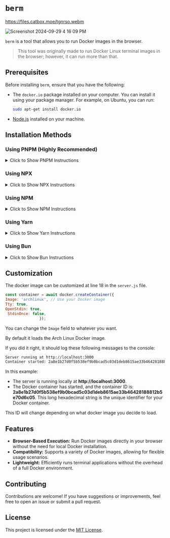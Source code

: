 
# `berm`

https://files.catbox.moe/tgnrso.webm

![Screenshot 2024-09-29 4 16 09 PM](https://github.com/user-attachments/assets/cd6d64e3-606f-49f8-b3b3-8b0992164c24)


`berm` is a tool that allows you to run Docker images in the browser.

> This tool was originally made to run Docker Linux terminal images in the browser; however, it can run more than that.

## Prerequisites

Before installing `berm`, ensure that you have the following:

- The `docker.io` package installed on your computer. You can install it using your package manager. For example, on Ubuntu, you can run:
  
  ```bash
  sudo apt-get install docker.io
  ```

- [Node.js](https://nodejs.org/) installed on your machine.

## Installation Methods

### Using PNPM (Highly Recommended)
<details>
  <summary>Click to Show PNPM Instructions</summary>

To initiate `berm` using PNPM, you can use one of the two methods below:

**Method 1: PNPM Init**

```bash
pnpm init berm
```

**Method 2: PNPM DLX**

```bash
pnpm dlx create-berm@1.0.0
```

After the installation, you can start the server with:

```bash
pnpm run start
# or
pnpm start
```
</details>

### Using NPX
<details>
  <summary>Click to Show NPX Instructions</summary>

To initiate `berm` using NPX, you can use one of the two methods below:

**Method 1: NPX Init**

```bash
npx init berm
```

**Method 2: NPX Create**

```bash
npx create-berm@1.0.0
```

After the setup, start the server with:

```bash
npx run start
# or
npx start
```
</details>

### Using NPM
<details>
  <summary>Click to Show NPM Instructions</summary>

You can initiate `berm` using NPM as follows:

**Method 1: NPM Init**

```bash
npm init berm
```

**Method 2: NPM Exec**

```bash
npm exec create-berm@1.0.0
```

Once the installation is complete, start the server with:

```bash
npm run start
# or
npm start
```
</details>

### Using Yarn
<details>
  <summary>Click to Show Yarn Instructions</summary>

To initiate `berm` using Yarn, you can use one of the two methods below:

**Method 1: Yarn Init**

```bash
yarn init berm
```

**Method 2: Yarn Create**

```bash
yarn create berm@1.0.0
```

After the installation, start the server with:

```bash
yarn run start
# or
yarn start
```
</details>

### Using Bun
<details>
  <summary>Click to Show Bun Instructions</summary>

If you're using Bun, initiate `berm` with one of the following methods:

**Method 1: Bun Init**

```bash
bun init berm
```

**Method 2: Bun Create**

```bash
bun create berm@1.0.0
```

After installation, start the server with:

```bash
bun run start
# or
bun start
```
</details>

## Customization

The docker image can be customized at line 18 in the `server.js` file.

```javascript
const container = await docker.createContainer({
Image: 'archlinux', // Use your Docker image
Tty: true,
OpenStdin: true,
 StdinOnce: false,
               });
```
You can change the `Image` field to whatever you want.

By default it loads the Arch Linux Docker image.

If you did it right, it should log these following messages to the console:


```bash
Server running at http://localhost:3000
Container started: 2a8e1b27d0f5b538ef9b0bcad5c03d1deb8615ae33b46428188812b5e70d6c05
```

In this example:
- The server is running locally at **http://localhost:3000**.
- The Docker container has started, and the container ID is: **2a8e1b27d0f5b538ef9b0bcad5c03d1deb8615ae33b46428188812b5e70d6c05**. This long hexadecimal string is the unique identifier for your Docker container.


This ID will change depending on what docker image you decide to load.

## Features

- **Browser-Based Execution:** Run Docker images directly in your browser without the need for local Docker installation.
- **Compatibility:** Supports a variety of Docker images, allowing for flexible usage scenarios.
- **Lightweight:** Efficiently runs terminal applications without the overhead of a full Docker environment.


## Contributing

Contributions are welcome! If you have suggestions or improvements, feel free to open an issue or submit a pull request.

## License

This project is licensed under the [MIT License](LICENSE).
